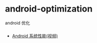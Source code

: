 # android-optimization
android 优化

###
* [Android 系统性能(视频)](https://cn.udacity.com/course/android-performance--ud825)